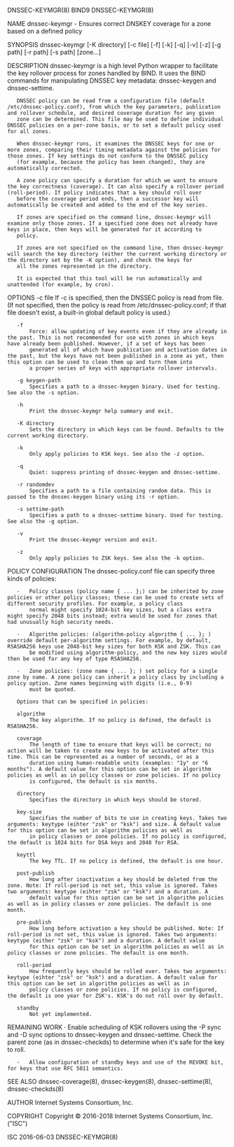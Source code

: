 DNSSEC-KEYMGR(8)                                                                                    BIND9                                                                                    DNSSEC-KEYMGR(8)



NAME
       dnssec-keymgr - Ensures correct DNSKEY coverage for a zone based on a defined policy

SYNOPSIS
       dnssec-keymgr [-K directory] [-c file] [-f] [-k] [-q] [-v] [-z] [-g path] [-r path] [-s path] [zone...]

DESCRIPTION
       dnssec-keymgr is a high level Python wrapper to facilitate the key rollover process for zones handled by BIND. It uses the BIND commands for manipulating DNSSEC key metadata: dnssec-keygen and
       dnssec-settime.

       DNSSEC policy can be read from a configuration file (default /etc/dnssec-policy.conf), from which the key parameters, publication and rollover schedule, and desired coverage duration for any given
       zone can be determined. This file may be used to define individual DNSSEC policies on a per-zone basis, or to set a default policy used for all zones.

       When dnssec-keymgr runs, it examines the DNSSEC keys for one or more zones, comparing their timing metadata against the policies for those zones. If key settings do not conform to the DNSSEC policy
       (for example, because the policy has been changed), they are automatically corrected.

       A zone policy can specify a duration for which we want to ensure the key correctness (coverage). It can also specify a rollover period (roll-period). If policy indicates that a key should roll over
       before the coverage period ends, then a successor key will automatically be created and added to the end of the key series.

       If zones are specified on the command line, dnssec-keymgr will examine only those zones. If a specified zone does not already have keys in place, then keys will be generated for it according to
       policy.

       If zones are not specified on the command line, then dnssec-keymgr will search the key directory (either the current working directory or the directory set by the -K option), and check the keys for
       all the zones represented in the directory.

       It is expected that this tool will be run automatically and unattended (for example, by cron).

OPTIONS
       -c file
           If -c is specified, then the DNSSEC policy is read from file. (If not specified, then the policy is read from /etc/dnssec-policy.conf; if that file doesn't exist, a built-in global default
           policy is used.)

       -f
           Force: allow updating of key events even if they are already in the past. This is not recommended for use with zones in which keys have already been published. However, if a set of keys has been
           generated all of which have publication and activation dates in the past, but the keys have not been published in a zone as yet, then this option can be used to clean them up and turn them into
           a proper series of keys with appropriate rollover intervals.

       -g keygen-path
           Specifies a path to a dnssec-keygen binary. Used for testing. See also the -s option.

       -h
           Print the dnssec-keymgr help summary and exit.

       -K directory
           Sets the directory in which keys can be found. Defaults to the current working directory.

       -k
           Only apply policies to KSK keys. See also the -z option.

       -q
           Quiet: suppress printing of dnssec-keygen and dnssec-settime.

       -r randomdev
           Specifies a path to a file containing random data. This is passed to the dnssec-keygen binary using its -r option.

       -s settime-path
           Specifies a path to a dnssec-settime binary. Used for testing. See also the -g option.

       -v
           Print the dnssec-keymgr version and exit.

       -z
           Only apply policies to ZSK keys. See also the -k option.

POLICY CONFIGURATION
       The dnssec-policy.conf file can specify three kinds of policies:

       ·   Policy classes (policy name { ... };) can be inherited by zone policies or other policy classes; these can be used to create sets of different security profiles. For example, a policy class
           normal might specify 1024-bit key sizes, but a class extra might specify 2048 bits instead; extra would be used for zones that had unusually high security needs.

       ·   Algorithm policies: (algorithm-policy algorithm { ... }; ) override default per-algorithm settings. For example, by default, RSASHA256 keys use 2048-bit key sizes for both KSK and ZSK. This can
           be modified using algorithm-policy, and the new key sizes would then be used for any key of type RSASHA256.

       ·   Zone policies: (zone name { ... }; ) set policy for a single zone by name. A zone policy can inherit a policy class by including a policy option. Zone names beginning with digits (i.e., 0-9)
           must be quoted.

       Options that can be specified in policies:

       algorithm
           The key algorithm. If no policy is defined, the default is RSASHA256.

       coverage
           The length of time to ensure that keys will be correct; no action will be taken to create new keys to be activated after this time. This can be represented as a number of seconds, or as a
           duration using human-readable units (examples: "1y" or "6 months"). A default value for this option can be set in algorithm policies as well as in policy classes or zone policies. If no policy
           is configured, the default is six months.

       directory
           Specifies the directory in which keys should be stored.

       key-size
           Specifies the number of bits to use in creating keys. Takes two arguments: keytype (eihter "zsk" or "ksk") and size. A default value for this option can be set in algorithm policies as well as
           in policy classes or zone policies. If no policy is configured, the default is 1024 bits for DSA keys and 2048 for RSA.

       keyttl
           The key TTL. If no policy is defined, the default is one hour.

       post-publish
           How long after inactivation a key should be deleted from the zone. Note: If roll-period is not set, this value is ignored. Takes two arguments: keytype (eihter "zsk" or "ksk") and a duration. A
           default value for this option can be set in algorithm policies as well as in policy classes or zone policies. The default is one month.

       pre-publish
           How long before activation a key should be published. Note: If roll-period is not set, this value is ignored. Takes two arguments: keytype (either "zsk" or "ksk") and a duration. A default value
           for this option can be set in algorithm policies as well as in policy classes or zone policies. The default is one month.

       roll-period
           How frequently keys should be rolled over. Takes two arguments: keytype (eihter "zsk" or "ksk") and a duration. A default value for this option can be set in algorithm policies as well as in
           policy classes or zone policies. If no policy is configured, the default is one year for ZSK's. KSK's do not roll over by default.

       standby
           Not yet implemented.

REMAINING WORK
       ·   Enable scheduling of KSK rollovers using the -P sync and -D sync options to dnssec-keygen and dnssec-settime. Check the parent zone (as in dnssec-checkds) to determine when it's safe for the key
           to roll.

       ·   Allow configuration of standby keys and use of the REVOKE bit, for keys that use RFC 5011 semantics.

SEE ALSO
       dnssec-coverage(8), dnssec-keygen(8), dnssec-settime(8), dnssec-checkds(8)

AUTHOR
       Internet Systems Consortium, Inc.

COPYRIGHT
       Copyright © 2016-2018 Internet Systems Consortium, Inc. ("ISC")



ISC                                                                                               2016-06-03                                                                                 DNSSEC-KEYMGR(8)

